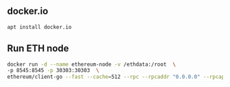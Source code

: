 ## docker.io
```sh
apt install docker.io
```

## Run ETH node
```sh
docker run -d --name ethereum-node -v /ethdata:/root  \
-p 8545:8545 -p 30303:30303  \
ethereum/client-go --fast --cache=512 --rpc --rpcaddr "0.0.0.0" --rpcapi "personal,eth,web3"
```

